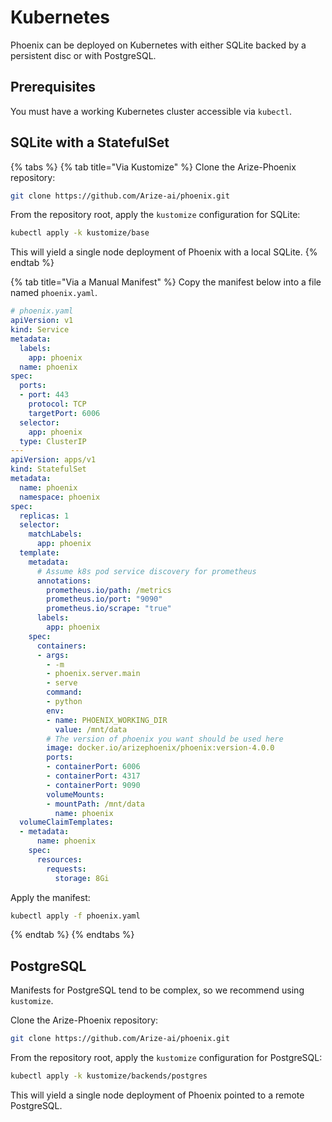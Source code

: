 # Kubernetes

Phoenix can be deployed on Kubernetes with either SQLite backed by a persistent disc or with PostgreSQL.

## Prerequisites[​](https://docs.smith.langchain.com/self\_hosting/kubernetes#prerequisites)

You must have a working Kubernetes cluster accessible via `kubectl`.

## SQLite with a StatefulSet

{% tabs %}
{% tab title="Via Kustomize" %}
Clone the Arize-Phoenix repository:

```sh
git clone https://github.com/Arize-ai/phoenix.git
```

From the repository root, apply the `kustomize` configuration for SQLite:

```sh
kubectl apply -k kustomize/base
```

This will yield a single node deployment of Phoenix with a local SQLite.
{% endtab %}

{% tab title="Via a Manual Manifest" %}
Copy the manifest below into a file named `phoenix.yaml`.

```yaml
# phoenix.yaml
apiVersion: v1
kind: Service
metadata:
  labels:
    app: phoenix
  name: phoenix
spec:
  ports:
  - port: 443
    protocol: TCP
    targetPort: 6006
  selector:
    app: phoenix
  type: ClusterIP
---
apiVersion: apps/v1
kind: StatefulSet
metadata:
  name: phoenix
  namespace: phoenix
spec:
  replicas: 1
  selector:
    matchLabels:
      app: phoenix
  template:
    metadata:
      # Assume k8s pod service discovery for prometheus
      annotations:
        prometheus.io/path: /metrics
        prometheus.io/port: "9090"
        prometheus.io/scrape: "true"
      labels:
        app: phoenix
    spec:
      containers:
      - args:
        - -m
        - phoenix.server.main
        - serve
        command:
        - python
        env:
        - name: PHOENIX_WORKING_DIR
          value: /mnt/data
        # The version of phoenix you want should be used here  
        image: docker.io/arizephoenix/phoenix:version-4.0.0
        ports:
        - containerPort: 6006
        - containerPort: 4317
        - containerPort: 9090
        volumeMounts:
        - mountPath: /mnt/data
          name: phoenix
  volumeClaimTemplates:
  - metadata:
      name: phoenix
    spec:
      resources:
        requests:
          storage: 8Gi
```

Apply the manifest:

```sh
kubectl apply -f phoenix.yaml
```
{% endtab %}
{% endtabs %}

## PostgreSQL

Manifests for PostgreSQL tend to be complex, so we recommend using `kustomize`.

Clone the Arize-Phoenix repository:

```sh
git clone https://github.com/Arize-ai/phoenix.git
```

From the repository root, apply the `kustomize` configuration for PostgreSQL:

```sh
kubectl apply -k kustomize/backends/postgres
```

This will yield a single node deployment of Phoenix pointed to a remote PostgreSQL.
